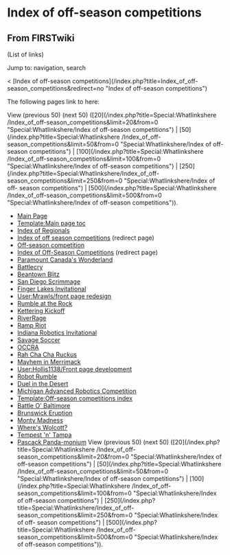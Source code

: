# Index of off-season competitions

## From FIRSTwiki

(List of links)

Jump to: navigation, search

< [Index of off-season competitions](/index.php?title=Index_of_off-
season_competitions&redirect=no "Index of off-season competitions")

The following pages link to here:

View (previous 50) (next 50) ([20](/index.php?title=Special:Whatlinkshere
/Index_of_off-season_competitions&limit=20&from=0 "Special:Whatlinkshere/Index
of off-season competitions") | [50](/index.php?title=Special:Whatlinkshere
/Index_of_off-season_competitions&limit=50&from=0 "Special:Whatlinkshere/Index
of off-season competitions") | [100](/index.php?title=Special:Whatlinkshere
/Index_of_off-season_competitions&limit=100&from=0 "Special:Whatlinkshere/Index of off-season competitions") | [250](/index.php?title=Special:Whatlinkshere/Index_of_off-
season_competitions&limit=250&from=0 "Special:Whatlinkshere/Index of off-
season competitions") | [500](/index.php?title=Special:Whatlinkshere
/Index_of_off-season_competitions&limit=500&from=0 "Special:Whatlinkshere/Index of off-season competitions")).

- [Main Page](Main_Page "Main Page")
- [Template:Main page toc](Template:Main_page_toc "Template:Main page toc")
- [Index of Regionals](Index_of_Regionals "Index of Regionals")
- [Index of off season competitions](/index.php?title=Index_of_off_season_competitions&redirect=no "Index of off season competitions") (redirect page)
- [Off-season competition](Off-season_competition "Off-season competition")
- [Index of Off-Season Competitions](/index.php?title=Index_of_Off-Season_Competitions&redirect=no "Index of Off-Season Competitions") (redirect page)
- [Paramount Canada's Wonderland](Paramount_Canada%27s_Wonderland "Paramount Canada's Wonderland")
- [Battlecry](Battlecry "Battlecry")
- [Beantown Blitz](Beantown_Blitz "Beantown Blitz")
- [San Diego Scrimmage](San_Diego_Scrimmage "San Diego Scrimmage")
- [Finger Lakes Invitational](Finger_Lakes_Invitational "Finger Lakes Invitational")
- [User:Mrawls/front page redesign](User:Mrawls/front_page_redesign "User:Mrawls/front page redesign")
- [Rumble at the Rock](Rumble_at_the_Rock "Rumble at the Rock")
- [Kettering Kickoff](Kettering_Kickoff "Kettering Kickoff")
- [RiverRage](RiverRage "RiverRage")
- [Ramp Riot](Ramp_Riot "Ramp Riot")
- [Indiana Robotics Invitational](Indiana_Robotics_Invitational "Indiana Robotics Invitational")
- [Savage Soccer](Savage_Soccer "Savage Soccer")
- [OCCRA](OCCRA "OCCRA")
- [Rah Cha Cha Ruckus](Rah_Cha_Cha_Ruckus "Rah Cha Cha Ruckus")
- [Mayhem in Merrimack](Mayhem_in_Merrimack "Mayhem in Merrimack")
- [User:Hollis1138/Front page development](User:Hollis1138/Front_page_development "User:Hollis1138/Front page development")
- [Robot Rumble](Robot_Rumble "Robot Rumble")
- [Duel in the Desert](Duel_in_the_Desert "Duel in the Desert")
- [Michigan Advanced Robotics Competition](Michigan_Advanced_Robotics_Competition "Michigan Advanced Robotics Competition")
- [Template:Off-season competitions index](Template:Off-season_competitions_index "Template:Off-season competitions index")
- [Battle O' Baltimore](Battle_O%27_Baltimore "Battle O' Baltimore")
- [Brunswick Eruption](Brunswick_Eruption "Brunswick Eruption")
- [Monty Madness](Monty_Madness "Monty Madness")
- [Where's Wolcott?](Where%27s_Wolcott%3F "Where's Wolcott?")
- [Tempest 'n' Tampa](Tempest_%27n%27_Tampa "Tempest 'n' Tampa")
- [Pascack Panda-monium](Pascack_Panda-monium "Pascack Panda-monium") View (previous 50) (next 50) ([20](/index.php?title=Special:Whatlinkshere
  /Index_of_off-season_competitions&limit=20&from=0 "Special:Whatlinkshere/Index
  of off-season competitions") | [50](/index.php?title=Special:Whatlinkshere
  /Index_of_off-season_competitions&limit=50&from=0 "Special:Whatlinkshere/Index
  of off-season competitions") | [100](/index.php?title=Special:Whatlinkshere
  /Index_of_off-season_competitions&limit=100&from=0 "Special:Whatlinkshere/Index of off-season competitions") | [250](/index.php?title=Special:Whatlinkshere/Index_of_off-
  season_competitions&limit=250&from=0 "Special:Whatlinkshere/Index of off-
  season competitions") | [500](/index.php?title=Special:Whatlinkshere
  /Index_of_off-season_competitions&limit=500&from=0 "Special:Whatlinkshere/Index of off-season competitions")).
